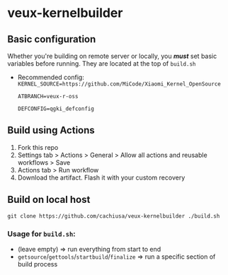 # veux-kernelbuilder
## **Basic configuration**
Whether you're building on remote server or locally, you ***must*** set basic variables before running. They are located at the top of `build.sh`
- Recommended config:
  `KERNEL_SOURCE=https://github.com/MiCode/Xiaomi_Kernel_OpenSource`

  `ATBRANCH=veux-r-oss`
  
  `DEFCONFIG=qgki_defconfig`

## Build using Actions
1. Fork this repo
2. Settings tab > Actions > General > Allow all actions and reusable workflows > Save
3. Actions tab > Run workflow
4. Download the artifact. Flash it with your custom recovery
  
## Build on local host
`git clone https://github.com/cachiusa/veux-kernelbuilder
./build.sh`
### Usage for `build.sh`:
- (leave empty)  => run everything from start to end
- `getsource`/`gettools`/`startbuild`/`finalize` => run a specific section of build process